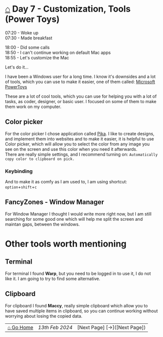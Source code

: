 # [⌂](/README.md) Day 7 - Customization, Tools (Power Toys)

07:20 - Woke up  
07:30 - Made breakfast  

18:00 - Did some calls  
18:50 - I can't continue working on default Mac apps  
18:55 - Let's customize the Mac

Let's do it...

I have been a Windows user for a long time. I know it's downsides and a lot of tools, which you can use to make it easier, one of them called: [Microsoft PowerToys](https://learn.microsoft.com/en-us/windows/powertoys/)

These are a lot of cool tools, which you can use for helping you with a lot of tasks, as coder, designer, or basic user.
I focused on some of them to make them work on my computer.

## Color picker

For the color picker I chose application called [Pika](https://superhighfives.com/pika).
I like to create designs, and implement them into websites and to make it easier, it is helpful to use Color picker, which will allow you to select the color from any image you see on the screen and use this color when you need it afterwards.  
There are really simple settings, and I recommend turning on: `Automatically copy color to clipboard on pick.`

### Keybinding

And to make it as comfy as I am used to, I am using shortcut: `option`+`shift`+`c`


## FancyZones - Window Manager

For Window Manager I thought I would write more right now, but I am still searching for some good one which will help me split the screen and maintan gaps, between the windows.

# Other tools worth mentioning

## Terminal

For terminal I found **Warp**, but you need to be logged in to use it, I do not like it.
I am going to try to find some alternative.

## Clipboard

For clipboard I found **Maccy**, really simple clipboard which allow you to have saved multiple items in clipboard, so you can continue working without worrying about losing the copied data.


|  |  |  |
| :---         |     :---:      |          ---: |
| [⌂ Go Home](/README.md) | *13th Feb 2024*  | [Next Page] [->]([Next Page])    |

